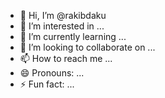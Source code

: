 - 👋 Hi, I’m @rakibdaku
- 👀 I’m interested in ...
- 🌱 I’m currently learning ...
- 💞️ I’m looking to collaborate on ...
- 📫 How to reach me ...
- 😄 Pronouns: ...
- ⚡ Fun fact: ...

<!---
rakibdaku/rakibdaku is a ✨ special ✨ repository because its `README.md` (this file) appears on your GitHub profile.
You can click the Preview link to take a look at your changes.
--->
